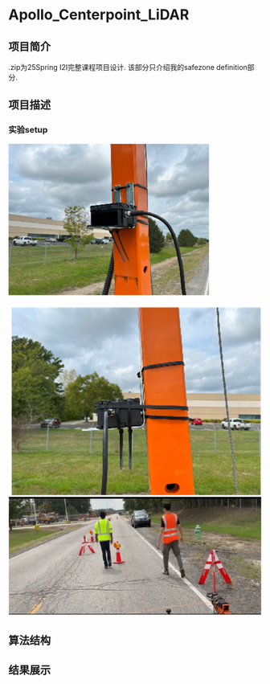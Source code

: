 # Apollo_Centerpoint_LiDAR

## 项目简介

.zip为25Spring I2I完整课程项目设计.
该部分只介绍我的safezone definition部分.

## 项目描述
### 实验setup
<img src="readimg/setup1.png"  width="400" />

![setup](readimg/setup2.png)
![setup](readimg/setup3.png)
## 算法结构

## 结果展示

